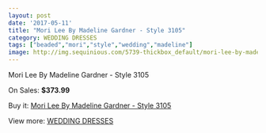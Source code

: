 ```yaml
---
layout: post
date: '2017-05-11'
title: "Mori Lee By Madeline Gardner - Style 3105"
category: WEDDING DRESSES
tags: ["beaded","mori","style","wedding","madeline"]
image: http://img.sequinious.com/5739-thickbox_default/mori-lee-by-madeline-gardner-style-3105.jpg
---
```

Mori Lee By Madeline Gardner - Style 3105

On Sales: **$373.99**
<a href="https://www.sequinious.com/wedding-dresses/2338-mori-lee-by-madeline-gardner-style-3105.html"><amp-img layout="responsive" width="600" height="600" src="//img.sequinious.com/5739-thickbox_default/mori-lee-by-madeline-gardner-style-3105.jpg" alt="Mori Lee By Madeline Gardner - Style 3105 0" /></a>

Buy it: [Mori Lee By Madeline Gardner - Style 3105](https://www.sequinious.com/wedding-dresses/2338-mori-lee-by-madeline-gardner-style-3105.html "Mori Lee By Madeline Gardner - Style 3105")

View more: [WEDDING DRESSES](https://www.sequinious.com/2-wedding-dresses "WEDDING DRESSES")